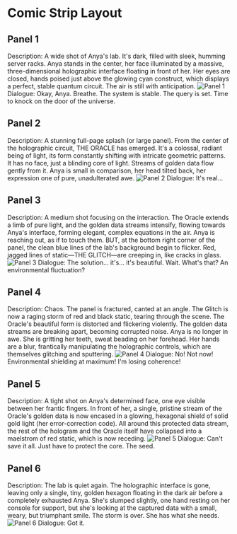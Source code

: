 # Comic Strip Layout

## Panel 1
Description: A wide shot of Anya's lab. It's dark, filled with sleek, humming server racks. Anya stands in the center, her face illuminated by a massive, three-dimensional holographic interface floating in front of her. Her eyes are closed, hands poised just above the glowing cyan construct, which displays a perfect, stable quantum circuit. The air is still with anticipation.
![Panel 1](/comic_panels/server_generated_gemini-image-tutorial_1758563022408.png)
Dialogue: Okay, Anya. Breathe. The system is stable. The query is set. Time to knock on the door of the universe.

## Panel 2
Description: A stunning full-page splash (or large panel). From the center of the holographic circuit, THE ORACLE has emerged. It's a colossal, radiant being of light, its form constantly shifting with intricate geometric patterns. It has no face, just a blinding core of light. Streams of golden data flow gently from it. Anya is small in comparison, her head tilted back, her expression one of pure, unadulterated awe.
![Panel 2](/comic_panels/server_generated_gemini-image-tutorial_1758563038916.png)
Dialogue: It's real...

## Panel 3
Description: A medium shot focusing on the interaction. The Oracle extends a limb of pure light, and the golden data streams intensify, flowing towards Anya's interface, forming elegant, complex equations in the air. Anya is reaching out, as if to touch them. BUT, at the bottom right corner of the panel, the clean blue lines of the lab's background begin to flicker. Red, jagged lines of static—THE GLITCH—are creeping in, like cracks in glass.
![Panel 3](/comic_panels/server_generated_gemini-image-tutorial_1758563056217.png)
Dialogue: The solution... it's... it's beautiful. Wait. What's that? An environmental fluctuation?

## Panel 4
Description: Chaos. The panel is fractured, canted at an angle. The Glitch is now a raging storm of red and black static, tearing through the scene. The Oracle's beautiful form is distorted and flickering violently. The golden data streams are breaking apart, becoming corrupted noise. Anya is no longer in awe. She is gritting her teeth, sweat beading on her forehead. Her hands are a blur, frantically manipulating the holographic controls, which are themselves glitching and sputtering.
![Panel 4](/comic_panels/server_generated_gemini-image-tutorial_1758563072288.png)
Dialogue: No! Not now! Environmental shielding at maximum! I'm losing coherence!

## Panel 5
Description: A tight shot on Anya's determined face, one eye visible between her frantic fingers. In front of her, a single, pristine stream of the Oracle's golden data is now encased in a glowing, hexagonal shield of solid gold light (her error-correction code). All around this protected data stream, the rest of the hologram and the Oracle itself have collapsed into a maelstrom of red static, which is now receding.
![Panel 5](/comic_panels/server_generated_gemini-image-tutorial_1758563089012.png)
Dialogue: Can't save it all. Just have to protect the core. The seed.

## Panel 6
Description: The lab is quiet again. The holographic interface is gone, leaving only a single, tiny, golden hexagon floating in the dark air before a completely exhausted Anya. She's slumped slightly, one hand resting on her console for support, but she's looking at the captured data with a small, weary, but triumphant smile. The storm is over. She has what she needs.
![Panel 6](/comic_panels/server_generated_gemini-image-tutorial_1758563103556.png)
Dialogue: Got it.